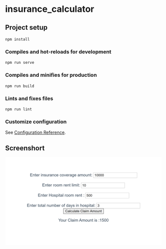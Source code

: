 # insurance_calculator

## Project setup
```
npm install
```

### Compiles and hot-reloads for development
```
npm run serve
```

### Compiles and minifies for production
```
npm run build
```

### Lints and fixes files
```
npm run lint
```

### Customize configuration
See [Configuration Reference](https://cli.vuejs.org/config/).


## Screenshort
![see here](https://raw.githubusercontent.com/asbaghel/ClaimCalculator/master/src/assets/Screenshot%20(61).png)
